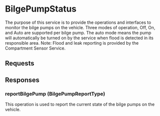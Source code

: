 # BilgePumpStatus
The purpose of this service is to provide the operations and interfaces to monitor the bilge pumps on the vehicle. Three modes of operation, Off, On, and Auto are supported per bilge pump. The auto mode means the pump will automatically be turned on by the service when flood is detected in its responsible area. Note: Flood and leak reporting is provided by the Compartment Sensor Service.

## Requests

## Responses
### reportBilgePump (BilgePumpReportType)
This operation is used to report the current state of the bilge pumps on the vehicle.

